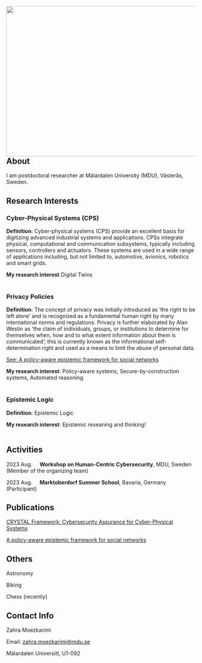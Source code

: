 <!--
<meta charset="utf-8">
<meta http-equiv="refresh" content="0; URL=https://HCC2023.github.io/{{ https://zmoez.github.io/HCC2023.github.io/ }}">
<meta http-equiv="refresh" content="0; URL=https://HCC2023.github.io">
-->


<!--
<img src="./HCC2023-2.png" align="left" height="400" width="1024" >

<img src="./HCC2023-3.png" align="left" height="400" width="1024" >
-->

<img src="./HCC2023-MDU.jpg" align="left" height="400" width="1024" >

<!-- <a href="url"><img src="./IMG_0898.jpg" align="left" height="48" width="48" opacity="0.5";></a> -->




## About
I am postdoctoral researcher at Mälardalen University (MDU), Västerås, Sweden.



## Research Interests

<h3>Cyber-Physical Systems (CPS)</h3>
<b>Definition</b>: Cyber-physical systems (CPS) provide an excellent basis for digitizing advanced industrial systems and applications. CPSs integrate physical, computational and communication subsystems, typically including sensors, controllers and actuators. These systems are used in a wide range of applications including, but not limited to, automotive, avionics, robotics and smart grids.<br /> 

<b>My research interest</b> Digital Twins
<br /> 
<br /> 
<h3>Privacy Policies</h3>
<b>Definition</b>: The concept of privacy was initially introduced as ‘the right to be left alone’ and is recognized as a fundamental human right by many international norms and regulations. Privacy is further elaborated by Alan Westin as ‘the claim of individuals, groups, or institutions to determine for themselves when, how and to what extent information about them is communicated’; this is currently known as the informational self-determination right and used as a means to limit the abuse of personal data. 

[See: A policy-aware epistemic framework for social networks](https://academic.oup.com/logcom/article/32/6/1234/6564903)

<b>My research interest</b>: Policy-aware systems, Secure-by-construction systems, Automated reasoning
<br /> 
<br /> 
<h3>Epistemic Logic</h3> 
<b>Definition</b>: Epistemic Logic <br />  

<b>My research interest</b>: Epistemic reseaning and thinking!
<br /> 
<br /> 


 


<!--
<img src="./SimonParkin.jpeg" align="left" height="90" width="90" >
-->



## Activities

2023 Aug. &nbsp; &nbsp; **Workshop on Human-Centric Cybersecurity**, MDU, Sweden (Member of the organizing team)

2023 Aug. &nbsp; &nbsp; **Marktoberdorf Summer School**, Bavaria, Germany (Participant)








## Publications 

[CRYSTAL Framework: Cybersecurity Assurance for Cyber-Physical Systems](http://rebeca-lang.org/assets/papers/2023/CRYSTAL-Framework-Technical-Report.pdf)

[A policy-aware epistemic framework for social networks](https://academic.oup.com/logcom/article/32/6/1234/6564903)



## Others

Astronomy

Biking

Chess (recently)


## Contact Info
Zahra Moezkarimi

Email: zahra.moezkarimi@mdu.se

Mälardalen Universitt, U1-092

